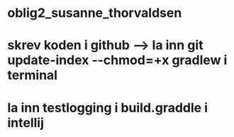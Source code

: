 # oblig2_susanne_thorvaldsen
# skrev koden i github --> la inn git update-index --chmod=+x gradlew i terminal
# la inn testlogging i build.graddle i intellij
